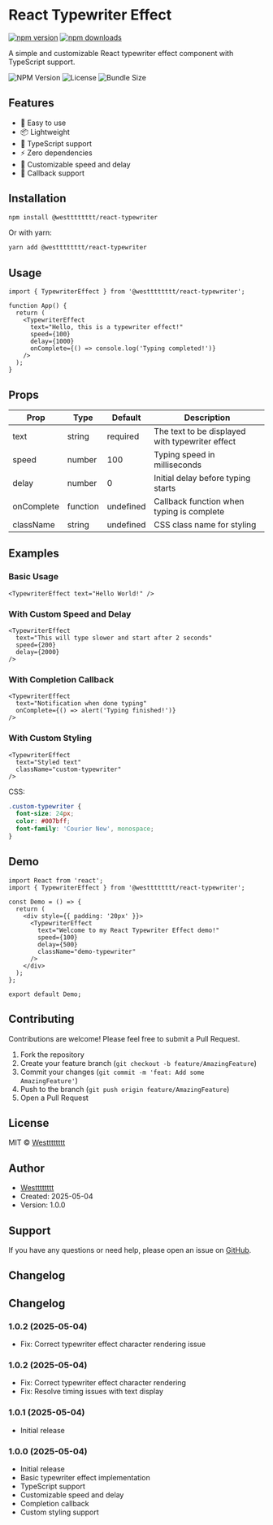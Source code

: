 # React Typewriter Effect

[![npm version](https://img.shields.io/npm/v/@westttttttt/react-typewriter.svg?style=flat)](https://www.npmjs.com/package/@westttttttt/react-typewriter)
[![npm downloads](https://img.shields.io/npm/dm/@westttttttt/react-typewriter.svg?style=flat)](https://www.npmjs.com/package/@westttttttt/react-typewriter)

A simple and customizable React typewriter effect component with TypeScript support.

![NPM Version](https://img.shields.io/npm/v/@westttttttt/react-typewriter)
![License](https://img.shields.io/npm/l/@westttttttt/react-typewriter)
![Bundle Size](https://img.shields.io/bundlephobia/min/@westttttttt/react-typewriter)

## Features

- 🚀 Easy to use
- 📦 Lightweight
- 🎯 TypeScript support
- ⚡ Zero dependencies
- 🎨 Customizable speed and delay
- 🔧 Callback support

## Installation

```bash
npm install @westttttttt/react-typewriter
```

Or with yarn:

```bash
yarn add @westttttttt/react-typewriter
```

## Usage

```tsx
import { TypewriterEffect } from '@westttttttt/react-typewriter';

function App() {
  return (
    <TypewriterEffect
      text="Hello, this is a typewriter effect!"
      speed={100}
      delay={1000}
      onComplete={() => console.log('Typing completed!')}
    />
  );
}
```

## Props

| Prop | Type | Default | Description |
|------|------|---------|-------------|
| text | string | required | The text to be displayed with typewriter effect |
| speed | number | 100 | Typing speed in milliseconds |
| delay | number | 0 | Initial delay before typing starts |
| onComplete | function | undefined | Callback function when typing is complete |
| className | string | undefined | CSS class name for styling |

## Examples

### Basic Usage
```tsx
<TypewriterEffect text="Hello World!" />
```

### With Custom Speed and Delay
```tsx
<TypewriterEffect
  text="This will type slower and start after 2 seconds"
  speed={200}
  delay={2000}
/>
```

### With Completion Callback
```tsx
<TypewriterEffect
  text="Notification when done typing"
  onComplete={() => alert('Typing finished!')}
/>
```

### With Custom Styling
```tsx
<TypewriterEffect
  text="Styled text"
  className="custom-typewriter"
/>
```

CSS:
```css
.custom-typewriter {
  font-size: 24px;
  color: #007bff;
  font-family: 'Courier New', monospace;
}
```

## Demo

```tsx
import React from 'react';
import { TypewriterEffect } from '@westttttttt/react-typewriter';

const Demo = () => {
  return (
    <div style={{ padding: '20px' }}>
      <TypewriterEffect
        text="Welcome to my React Typewriter Effect demo!"
        speed={100}
        delay={500}
        className="demo-typewriter"
      />
    </div>
  );
};

export default Demo;
```

## Contributing

Contributions are welcome! Please feel free to submit a Pull Request.

1. Fork the repository
2. Create your feature branch (`git checkout -b feature/AmazingFeature`)
3. Commit your changes (`git commit -m 'feat: Add some AmazingFeature'`)
4. Push to the branch (`git push origin feature/AmazingFeature`)
5. Open a Pull Request

## License

MIT © [Westttttttt](https://github.com/Westttttttt)

## Author

- [Westttttttt](https://github.com/Westttttttt)
- Created: 2025-05-04
- Version: 1.0.0

## Support

If you have any questions or need help, please open an issue on [GitHub](https://github.com/Westttttttt/react-typewriter-effect/issues).

## Changelog
## Changelog

### 1.0.2 (2025-05-04)
- Fix: Correct typewriter effect character rendering issue

### 1.0.2 (2025-05-04)
- Fix: Correct typewriter effect character rendering
- Fix: Resolve timing issues with text display

### 1.0.1 (2025-05-04)
- Initial release

### 1.0.0 (2025-05-04)
- Initial release
- Basic typewriter effect implementation
- TypeScript support
- Customizable speed and delay
- Completion callback
- Custom styling support
